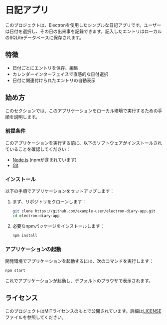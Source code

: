 # 日記アプリ

このプロジェクトは、Electronを使用したシンプルな日記アプリです。ユーザーは日付を選択し、その日の出来事を記録できます。記入したエントリはローカルのSQLiteデータベースに保存されます。

## 特徴

- 日付ごとにエントリを保存、編集
- カレンダーインターフェイスで直感的な日付選択
- 日付に関連付けられたエントリの自動表示

## 始め方

このセクションでは、このアプリケーションをローカル環境で実行するための手順を説明します。

### 前提条件

このアプリケーションを実行する前に、以下のソフトウェアがインストールされていることを確認してください：

- [Node.js](https://nodejs.org/) (npmが含まれています)
- [Git](https://git-scm.com/)

### インストール

以下の手順でアプリケーションをセットアップします：

1. まず、リポジトリをクローンします：
    ```bash
    git clone https://github.com/example-user/electron-diary-app.git
    cd electron-diary-app
    ```

2. 必要なnpmパッケージをインストールします：
    ```bash
    npm install
    ```

### アプリケーションの起動

開発環境でアプリケーションを起動するには、次のコマンドを実行します：

```bash
npm start
```

これでアプリケーションが起動し、デフォルトのブラウザで表示されます。

## ライセンス

このプロジェクトはMITライセンスのもとで公開されています。詳細は[LICENSE](LICENSE)ファイルを参照してください。